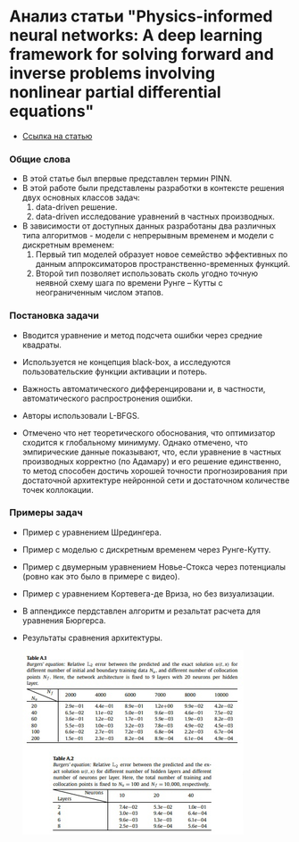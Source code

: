 # Анализ статьи "Physics-informed neural networks: A deep learning framework for solving forward and inverse problems involving nonlinear partial differential equations"

- [Ссылка на статью](https://www.sciencedirect.com/science/article/abs/pii/S0021999118307125)

### Общие слова
- В этой статье был впервые представлен термин PINN.
- В этой работе были представлены разработки в контексте решения двух основных классов задач: 
    1. data-driven решение.
    2. data-driven исследование уравнений в частных производных. 
- В зависимости от доступных данных разработаны два различных типа алгоритмов - модели с непрерывным временем и модели с дискретным временем:
    1. Первый тип моделей образует новое семейство эффективных по данным аппроксиматоров пространственно-временных функций.
    2. Второй тип позволяет использовать сколь угодно точную неявной схему шага по времени Рунге – Кутты с неограниченным числом этапов.

### Постановка задачи
- Вводится уравнение и метод подсчета ошибки через средние квадраты.

- Используется не концепция black-box, а исследуются пользовательские функции активации и потерь.
- Важность автоматического дифференцировани и, в частности, автоматического распростронения ошибки.
- Авторы использовали L-BFGS.
- Отмечено что нет теоретического обоснования, что оптимизатор сходится к глобальному минимуму. Однако отмечено, что эмпирические данные показывают, что, если уравнение в частных производных корректно (по Адамару) и его решение единственно, то метод способен достичь хорошей точности прогнозирования при достаточной архитектуре нейронной сети и достаточном количестве точек коллокации.

### Примеры задач
- Пример с уравнением Шредингера.
- Пример с моделью с дискретным временем через Рунге-Кутту.
- Пример с двумерным уравнением Новье-Стокса через потенциалы (ровно как это было в примере с видео).
- Пример с уравнением Кортевега-де Вриза, но без визуализации.
- В аппендиксе пердставлен алгоритм и резальтат расчета для уравнения Бюргерса.
- Результаты сравнения архитектуры.

    ![Результаты сравнения архитектуры](assets/architect.jpg)
